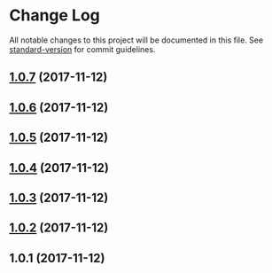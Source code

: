# Change Log

All notable changes to this project will be documented in this file. See [standard-version](https://github.com/conventional-changelog/standard-version) for commit guidelines.

<a name="1.0.7"></a>
## [1.0.7](https://github.com/LiShiSangZi/node-publisher/compare/v1.0.6...v1.0.7) (2017-11-12)



<a name="1.0.6"></a>
## [1.0.6](https://github.com/LiShiSangZi/node-publisher/compare/v1.0.5...v1.0.6) (2017-11-12)



<a name="1.0.5"></a>
## [1.0.5](https://github.com/LiShiSangZi/node-publisher/compare/v1.0.4...v1.0.5) (2017-11-12)



<a name="1.0.4"></a>
## [1.0.4](https://github.com/LiShiSangZi/node-publisher/compare/v1.0.3...v1.0.4) (2017-11-12)



<a name="1.0.3"></a>
## [1.0.3](https://github.com/LiShiSangZi/node-publisher/compare/v1.0.2...v1.0.3) (2017-11-12)



<a name="1.0.2"></a>
## [1.0.2](https://github.com/LiShiSangZi/node-publisher/compare/v1.0.1...v1.0.2) (2017-11-12)



<a name="1.0.1"></a>
## 1.0.1 (2017-11-12)
